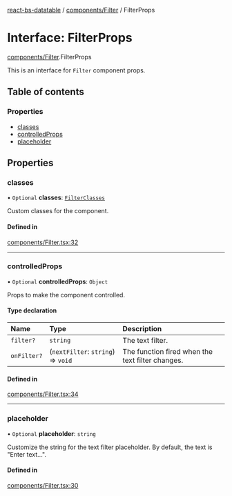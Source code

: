 [react-bs-datatable](../README.md) / [components/Filter](../modules/components_Filter.md) / FilterProps

# Interface: FilterProps

[components/Filter](../modules/components_Filter.md).FilterProps

This is an interface for `Filter` component props.

## Table of contents

### Properties

- [classes](components_Filter.FilterProps.md#classes)
- [controlledProps](components_Filter.FilterProps.md#controlledprops)
- [placeholder](components_Filter.FilterProps.md#placeholder)

## Properties

### classes

• `Optional` **classes**: [`FilterClasses`](components_Filter.FilterClasses.md)

Custom classes for the component.

#### Defined in

[components/Filter.tsx:32](https://github.com/imballinst/react-bs-datatable/blob/91fe059/src/components/Filter.tsx#L32)

___

### controlledProps

• `Optional` **controlledProps**: `Object`

Props to make the component controlled.

#### Type declaration

| Name | Type | Description |
| :------ | :------ | :------ |
| `filter?` | `string` | The text filter. |
| `onFilter?` | (`nextFilter`: `string`) => `void` | The function fired when the text filter changes. |

#### Defined in

[components/Filter.tsx:34](https://github.com/imballinst/react-bs-datatable/blob/91fe059/src/components/Filter.tsx#L34)

___

### placeholder

• `Optional` **placeholder**: `string`

Customize the string for the text filter placeholder.
By default, the text is "Enter text...".

#### Defined in

[components/Filter.tsx:30](https://github.com/imballinst/react-bs-datatable/blob/91fe059/src/components/Filter.tsx#L30)
